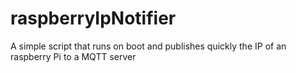 # raspberryIpNotifier
A simple script that runs on boot and publishes quickly the IP of an raspberry Pi to a MQTT server
